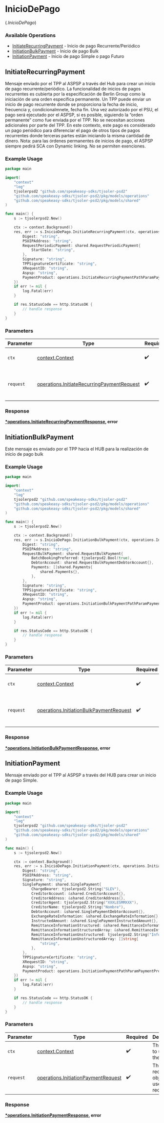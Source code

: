 # InicioDePago
(*.InicioDePago*)

### Available Operations

* [InitiateRecurringPayment](#initiaterecurringpayment) - Inicio de pago Recurrente/Periódico
* [InitiationBulkPayment](#initiationbulkpayment) - Inicio de pago Bulk
* [InitiationPayment](#initiationpayment) - Inicio de pago Simple o pago Futuro

## InitiateRecurringPayment

Mensaje enviado por el TPP al ASPSP a través del Hub para crear un inicio de pago recurrente/periódico. La funcionalidad de inicios de pagos recurrentes es cubierta por la especificación de Berlin Group como la iniciación de una orden específica permanente. Un TPP puede enviar un inicio de pago recurrente donde se proporciona la fecha de inicio, frecuencia y, condicionalmnete, fecha fin. Una vez autorizado por el PSU, el pago será ejecutado por el ASPSP, si es posible, siguiendo la “orden permanente” como fue enviada por el TPP. No se necesitan acciones adicionales por parte del TPP. En este contexto, este pago es considerado un pago periódico para diferenciar el pago de otros tipos de pagos recurrentes donde terceras partes están iniciando la misma cantidad de dinero. Nota: para las órdenes permanentes de inicios de pago, el ASPSP siempre pedirá SCA con Dynamic linking. No se permiten exenciones.

### Example Usage

```go
package main

import(
	"context"
	"log"
	tjsolerpsd2 "github.com/speakeasy-sdks/tjsoler-psd2"
	"github.com/speakeasy-sdks/tjsoler-psd2/pkg/models/operations"
	"github.com/speakeasy-sdks/tjsoler-psd2/pkg/models/shared"
)

func main() {
    s := tjsolerpsd2.New()

    ctx := context.Background()
    res, err := s.InicioDePago.InitiateRecurringPayment(ctx, operations.InitiateRecurringPaymentRequest{
        Digest: "string",
        PSUIPAddress: "string",
        RequestPeriodicPayment: shared.RequestPeriodicPayment{
            StartDate: "string",
        },
        Signature: "string",
        TPPSignatureCertificate: "string",
        XRequestID: "string",
        Aspsp: "string",
        PaymentProduct: operations.InitiateRecurringPaymentPathParamPaymentProductInstantSepaCreditTransfers,
    })
    if err != nil {
        log.Fatal(err)
    }

    if res.StatusCode == http.StatusOK {
        // handle response
    }
}
```

### Parameters

| Parameter                                                                                                | Type                                                                                                     | Required                                                                                                 | Description                                                                                              |
| -------------------------------------------------------------------------------------------------------- | -------------------------------------------------------------------------------------------------------- | -------------------------------------------------------------------------------------------------------- | -------------------------------------------------------------------------------------------------------- |
| `ctx`                                                                                                    | [context.Context](https://pkg.go.dev/context#Context)                                                    | :heavy_check_mark:                                                                                       | The context to use for the request.                                                                      |
| `request`                                                                                                | [operations.InitiateRecurringPaymentRequest](../../models/operations/initiaterecurringpaymentrequest.md) | :heavy_check_mark:                                                                                       | The request object to use for the request.                                                               |


### Response

**[*operations.InitiateRecurringPaymentResponse](../../models/operations/initiaterecurringpaymentresponse.md), error**


## InitiationBulkPayment

Este mensaje es enviado por el TPP hacia el HUB para la realización de inicio de pago bulk

### Example Usage

```go
package main

import(
	"context"
	"log"
	tjsolerpsd2 "github.com/speakeasy-sdks/tjsoler-psd2"
	"github.com/speakeasy-sdks/tjsoler-psd2/pkg/models/operations"
	"github.com/speakeasy-sdks/tjsoler-psd2/pkg/models/shared"
)

func main() {
    s := tjsolerpsd2.New()

    ctx := context.Background()
    res, err := s.InicioDePago.InitiationBulkPayment(ctx, operations.InitiationBulkPaymentRequest{
        Digest: "string",
        PSUIPAddress: "string",
        RequestBulkPayment: shared.RequestBulkPayment{
            BatchBookingPreferred: tjsolerpsd2.Bool(true),
            DebtorAccount: shared.RequestBulkPaymentDebtorAccount{},
            Payments: []shared.Payments{
                shared.Payments{},
            },
        },
        Signature: "string",
        TPPSignatureCertificate: "string",
        XRequestID: "string",
        Aspsp: "string",
        PaymentProduct: operations.InitiationBulkPaymentPathParamPaymentProductCrossBorderCreditTransfers,
    })
    if err != nil {
        log.Fatal(err)
    }

    if res.StatusCode == http.StatusOK {
        // handle response
    }
}
```

### Parameters

| Parameter                                                                                          | Type                                                                                               | Required                                                                                           | Description                                                                                        |
| -------------------------------------------------------------------------------------------------- | -------------------------------------------------------------------------------------------------- | -------------------------------------------------------------------------------------------------- | -------------------------------------------------------------------------------------------------- |
| `ctx`                                                                                              | [context.Context](https://pkg.go.dev/context#Context)                                              | :heavy_check_mark:                                                                                 | The context to use for the request.                                                                |
| `request`                                                                                          | [operations.InitiationBulkPaymentRequest](../../models/operations/initiationbulkpaymentrequest.md) | :heavy_check_mark:                                                                                 | The request object to use for the request.                                                         |


### Response

**[*operations.InitiationBulkPaymentResponse](../../models/operations/initiationbulkpaymentresponse.md), error**


## InitiationPayment

Mensaje enviado por el TPP al ASPSP a través del HUB para crear un inicio de pago Simple.

### Example Usage

```go
package main

import(
	"context"
	"log"
	tjsolerpsd2 "github.com/speakeasy-sdks/tjsoler-psd2"
	"github.com/speakeasy-sdks/tjsoler-psd2/pkg/models/operations"
	"github.com/speakeasy-sdks/tjsoler-psd2/pkg/models/shared"
)

func main() {
    s := tjsolerpsd2.New()

    ctx := context.Background()
    res, err := s.InicioDePago.InitiationPayment(ctx, operations.InitiationPaymentRequest{
        Digest: "string",
        PSUIPAddress: "string",
        Signature: "string",
        SinglePayment: shared.SinglePayment{
            ChargeBearer: tjsolerpsd2.String("SLEV"),
            CreditorAccount: &shared.CreditorAccount{},
            CreditorAddress: &shared.CreditorAddress{},
            CreditorAgent: tjsolerpsd2.String("XXXLESMMXXX"),
            CreditorName: tjsolerpsd2.String("Nombre"),
            DebtorAccount: &shared.SinglePaymentDebtorAccount{},
            ExchangeRateInformation: &shared.ExchangeRateInformation{},
            InstructedAmount: &shared.SinglePaymentInstructedAmount{},
            RemittanceInformationStructured: &shared.RemittanceInformationStructured{},
            RemittanceInformationStructuredArray: &shared.RemittanceInformationStructuredArray{},
            RemittanceInformationUnstructured: tjsolerpsd2.String("Informacion adicional"),
            RemittanceInformationUnstructuredArray: []string{
                "string",
            },
        },
        TPPSignatureCertificate: "string",
        XRequestID: "string",
        Aspsp: "string",
        PaymentProduct: operations.InitiationPaymentPathParamPaymentProductTarget2Payments,
    })
    if err != nil {
        log.Fatal(err)
    }

    if res.StatusCode == http.StatusOK {
        // handle response
    }
}
```

### Parameters

| Parameter                                                                                  | Type                                                                                       | Required                                                                                   | Description                                                                                |
| ------------------------------------------------------------------------------------------ | ------------------------------------------------------------------------------------------ | ------------------------------------------------------------------------------------------ | ------------------------------------------------------------------------------------------ |
| `ctx`                                                                                      | [context.Context](https://pkg.go.dev/context#Context)                                      | :heavy_check_mark:                                                                         | The context to use for the request.                                                        |
| `request`                                                                                  | [operations.InitiationPaymentRequest](../../models/operations/initiationpaymentrequest.md) | :heavy_check_mark:                                                                         | The request object to use for the request.                                                 |


### Response

**[*operations.InitiationPaymentResponse](../../models/operations/initiationpaymentresponse.md), error**

